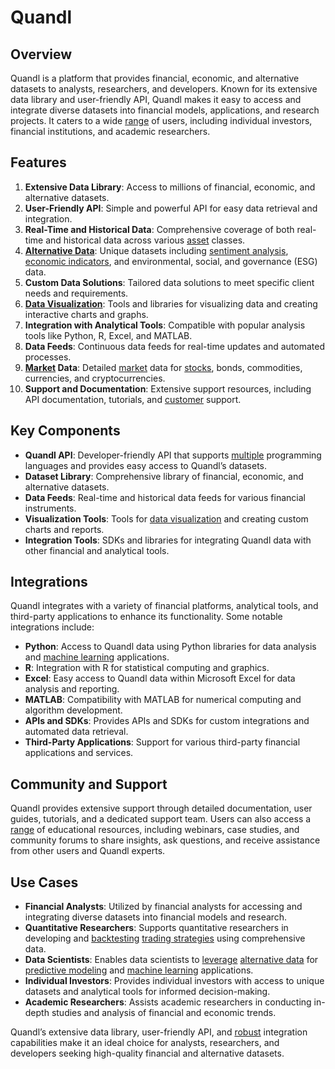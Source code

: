 # Quandl

## Overview
Quandl is a platform that provides financial, economic, and alternative datasets to analysts, researchers, and developers. Known for its extensive data library and user-friendly API, Quandl makes it easy to access and integrate diverse datasets into financial models, applications, and research projects. It caters to a wide [range](../r/range.md) of users, including individual investors, financial institutions, and academic researchers.

## Features
1. **Extensive Data Library**: Access to millions of financial, economic, and alternative datasets.
2. **User-Friendly API**: Simple and powerful API for easy data retrieval and integration.
3. **Real-Time and Historical Data**: Comprehensive coverage of both real-time and historical data across various [asset](../a/asset.md) classes.
4. **[Alternative Data](../a/alternative_data.md)**: Unique datasets including [sentiment analysis](../s/sentiment_analysis.md), [economic indicators](../e/economic_indicators.md), and environmental, social, and governance (ESG) data.
5. **Custom Data Solutions**: Tailored data solutions to meet specific client needs and requirements.
6. **[Data Visualization](../d/data_visualization.md)**: Tools and libraries for visualizing data and creating interactive charts and graphs.
7. **Integration with Analytical Tools**: Compatible with popular analysis tools like Python, R, Excel, and MATLAB.
8. **Data Feeds**: Continuous data feeds for real-time updates and automated processes.
9. **[Market](../m/market.md) Data**: Detailed [market](../m/market.md) data for [stocks](../s/stock.md), bonds, commodities, currencies, and cryptocurrencies.
10. **Support and Documentation**: Extensive support resources, including API documentation, tutorials, and [customer](../c/customer.md) support.

## Key Components
- **Quandl API**: Developer-friendly API that supports [multiple](../m/multiple.md) programming languages and provides easy access to Quandl’s datasets.
- **Dataset Library**: Comprehensive library of financial, economic, and alternative datasets.
- **Data Feeds**: Real-time and historical data feeds for various financial instruments.
- **Visualization Tools**: Tools for [data visualization](../d/data_visualization.md) and creating custom charts and reports.
- **Integration Tools**: SDKs and libraries for integrating Quandl data with other financial and analytical tools.

## Integrations
Quandl integrates with a variety of financial platforms, analytical tools, and third-party applications to enhance its functionality. Some notable integrations include:

- **Python**: Access to Quandl data using Python libraries for data analysis and [machine learning](../m/machine_learning.md) applications.
- **R**: Integration with R for statistical computing and graphics.
- **Excel**: Easy access to Quandl data within Microsoft Excel for data analysis and reporting.
- **MATLAB**: Compatibility with MATLAB for numerical computing and algorithm development.
- **APIs and SDKs**: Provides APIs and SDKs for custom integrations and automated data retrieval.
- **Third-Party Applications**: Support for various third-party financial applications and services.

## Community and Support
Quandl provides extensive support through detailed documentation, user guides, tutorials, and a dedicated support team. Users can also access a [range](../r/range.md) of educational resources, including webinars, case studies, and community forums to share insights, ask questions, and receive assistance from other users and Quandl experts.

## Use Cases
- **Financial Analysts**: Utilized by financial analysts for accessing and integrating diverse datasets into financial models and research.
- **Quantitative Researchers**: Supports quantitative researchers in developing and [backtesting](../b/backtesting.md) [trading strategies](../t/trading_strategies.md) using comprehensive data.
- **Data Scientists**: Enables data scientists to [leverage](../l/leverage.md) [alternative data](../a/alternative_data.md) for [predictive modeling](../p/predictive_modeling.md) and [machine learning](../m/machine_learning.md) applications.
- **Individual Investors**: Provides individual investors with access to unique datasets and analytical tools for informed decision-making.
- **Academic Researchers**: Assists academic researchers in conducting in-depth studies and analysis of financial and economic trends.

Quandl’s extensive data library, user-friendly API, and [robust](../r/robust.md) integration capabilities make it an ideal choice for analysts, researchers, and developers seeking high-quality financial and alternative datasets.
